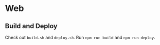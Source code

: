 # Web

## Build and Deploy
Check out `build.sh` and `deploy.sh`. Run `npm run build` and `npm run deploy`.
